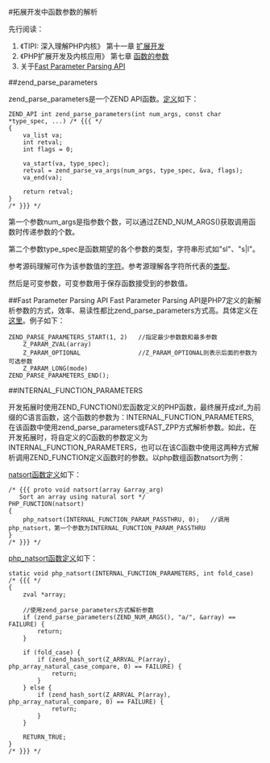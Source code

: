#拓展开发中函数参数的解析

先行阅读：

1. 《TIPI: 深入理解PHP内核》 第十一章 [扩展开发](http://www.php-internals.com/book/?p=chapt11/11-02-00-extension-hello-world)
2. 《PHP扩展开发及内核应用》 第七章 [函数的参数](https://github.com/walu/phpbook/blob/master/7.md)
3. 关于[Fast Parameter Parsing API](https://wiki.php.net/rfc/fast_zpp)

##zend\_parse\_parameters

zend\_parse\_parameters是一个ZEND API函数。[定义](https://github.com/php/php-src/blob/master/Zend/zend_API.c#L953-L965)如下：

	ZEND_API int zend_parse_parameters(int num_args, const char *type_spec, ...) /* {{{ */
	{
		va_list va;
		int retval;
		int flags = 0;
	
		va_start(va, type_spec);
		retval = zend_parse_va_args(num_args, type_spec, &va, flags);
		va_end(va);
	
		return retval;
	}
	/* }}} */

第一个参数num_args是指参数个数，可以通过ZEND\_NUM\_ARGS()获取调用函数时传递参数的个数。

第二个参数type_spec是函数期望的各个参数的类型，字符串形式如"sl"、"s|l"。

参考源码理解可作为该参数值的[字符](https://github.com/php/php-src/blob/master/Zend/zend_API.c#L816-L861)。参考源理解各字符所代表的[类型](https://github.com/php/php-src/blob/master/Zend/zend_API.c#L496-L746)。

然后是可变参数，可变参数用于保存函数接受到的参数值。

##Fast Parameter Parsing API
Fast Parameter Parsing API是PHP7定义的新解析参数的方式，效率、易读性都比zend\_parse\_parameters方式高。具体定义在[这里](https://github.com/php/php-src/blob/master/Zend/zend_API.h#L678-L1047)。例子如下：

	ZEND_PARSE_PARAMETERS_START(1, 2)	//指定最少参数数和最多参数
		Z_PARAM_ZVAL(array)
		Z_PARAM_OPTIONAL				//Z_PARAM_OPTIONAL则表示后面的参数为可选参数
		Z_PARAM_LONG(mode)
	ZEND_PARSE_PARAMETERS_END();

##INTERNAL\_FUNCTION\_PARAMETERS

开发拓展时使用ZEND\_FUNCTION()宏函数定义的PHP函数，最终展开成zif\_为前缀的C语言函数，这个函数的参数为：INTERNAL\_FUNCTION\_PARAMETERS, 在该函数中使用zend\_parse\_parameters或FAST_ZPP方式解析参数。如此，在开发拓展时，将自定义的C函数的参数定义为INTERNAL\_FUNCTION\_PARAMETERS，也可以在该C函数中使用这两种方式解析调用ZEND\_FUNCTION定义函数时的参数。以php数组函数natsort为例：

[natsort函数定义](https://github.com/php/php-src/blob/master/ext/standard/array.c#L853-L859)如下：

	/* {{{ proto void natsort(array &array_arg)
	   Sort an array using natural sort */
	PHP_FUNCTION(natsort)
	{
		php_natsort(INTERNAL_FUNCTION_PARAM_PASSTHRU, 0);	//调用php_natsort，第一个参数为INTERNAL_FUNCTION_PARAM_PASSTHRU
	}
	/* }}} */

[php_natsort函数定义](https://github.com/php/php-src/blob/master/ext/standard/array.c#L831-L851)如下：
	
	static void php_natsort(INTERNAL_FUNCTION_PARAMETERS, int fold_case) /* {{{ */
	{
		zval *array;
	
		//使用zend_parse_parameters方式解析参数
		if (zend_parse_parameters(ZEND_NUM_ARGS(), "a/", &array) == FAILURE) {	
			return;
		}
	
		if (fold_case) {
			if (zend_hash_sort(Z_ARRVAL_P(array), php_array_natural_case_compare, 0) == FAILURE) {
				return;
			}
		} else {
			if (zend_hash_sort(Z_ARRVAL_P(array), php_array_natural_compare, 0) == FAILURE) {
				return;
			}
		}
	
		RETURN_TRUE;
	}
	/* }}} */